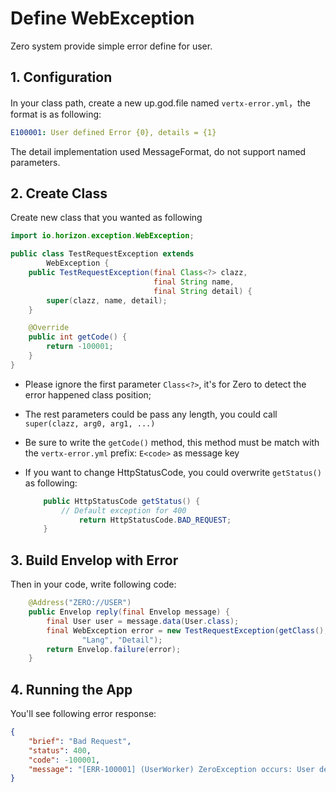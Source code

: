 # Define WebException

Zero system provide simple error define for user.

## 1. Configuration

In your class path, create a new up.god.file named `vertx-error.yml`，the format is as following:

```yaml
E100001: User defined Error {0}, details = {1}
```

The detail implementation used MessageFormat, do not support named parameters.

## 2. Create Class

Create new class that you wanted as following

```java
import io.horizon.exception.WebException;

public class TestRequestException extends
        WebException {
    public TestRequestException(final Class<?> clazz,
                                final String name,
                                final String detail) {
        super(clazz, name, detail);
    }

    @Override
    public int getCode() {
        return -100001;
    }
}
```

* Please ignore the first parameter `Class<?>`, it's for Zero to detect the error happened class position;
* The rest parameters could be pass any length, you could call `super(clazz, arg0, arg1, ...)`
* Be sure to write the `getCode()` method, this method must be match with the `vertx-error.yml` prefix: `E<code>` as
  message key
* If you want to change HttpStatusCode, you could overwrite `getStatus()` as following:

  ```java
      public HttpStatusCode getStatus() {
          // Default exception for 400
              return HttpStatusCode.BAD_REQUEST;
      }
  ```

## 3. Build Envelop with Error

Then in your code, write following code:

```java
    @Address("ZERO://USER")
    public Envelop reply(final Envelop message) {
        final User user = message.data(User.class);
        final WebException error = new TestRequestException(getClass(),
                "Lang", "Detail");
        return Envelop.failure(error);
    }
```

## 4. Running the App

You'll see following error response:

```json
{
    "brief": "Bad Request",
    "status": 400,
    "code": -100001,
    "message": "[ERR-100001] (UserWorker) ZeroException occurs: User defined Error Lang, details = Detail."
}
```
